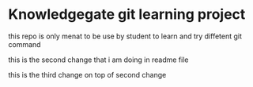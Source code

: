 # Knowledgegate git learning project

this repo is only menat to be use by student to learn and try diffetent git command

this is the second change that i am doing in readme file

this is the third change on top of second change

